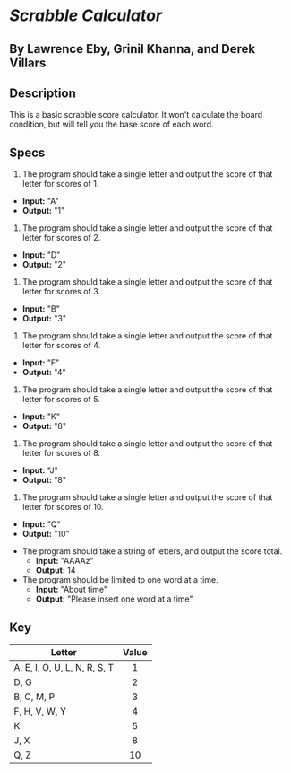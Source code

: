 # __*Scrabble Calculator*__

## By Lawrence Eby, Grinil Khanna, and Derek Villars

## Description

This is a basic scrabble score calculator. It won't calculate the board condition, but will tell you the base score of each word.

## Specs

1. The program should take a single letter and output the score of that letter for scores of 1.
  * **Input:** "A"
  * **Output:** "1"
1. The program should take a single letter and output the score of that letter for scores of 2.
  * **Input:** "D"
  * **Output:** "2"
1. The program should take a single letter and output the score of that letter for scores of 3.
  * **Input:** "B"
  * **Output:** "3"
1. The program should take a single letter and output the score of that letter for scores of 4.
  * **Input:** "F"
  * **Output:** "4"
1. The program should take a single letter and output the score of that letter for scores of 5.
  * **Input:** "K"
  * **Output:** "8"
1. The program should take a single letter and output the score of that letter for scores of 8.
  * **Input:** "J"
  * **Output:** "8"
1. The program should take a single letter and output the score of that letter for scores of 10.
  * **Input:** "Q"
  * **Output:** "10"
- The program should take a string of letters, and output the score total.
  * **Input:** "AAAAz"
  * **Output:** 14
- The program should be limited to one word at a time.
  * **Input:** "About time"
  * **Output:** "Please insert one word at a time"


## Key
|Letter|Value|
|------|:-----:|
|A, E, I, O, U, L, N, R, S, T|1|
|D, G|2|
|B, C, M, P|3|
|F, H, V, W, Y|4|
|K|5|
|J, X|8|
|Q, Z|10|
